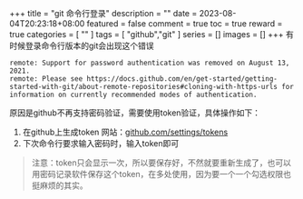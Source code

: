 +++
title = "git 命令行登录"
description = ""
date = 2023-08-04T20:23:18+08:00
featured = false
comment = true
toc = true
reward = true
categories = [
  ""
]
tags = [
  "github","git"
]
series = []
images = []
+++
有时候登录命令行版本的git会出现这个错误
```
remote: Support for password authentication was removed on August 13, 2021.
remote: Please see https://docs.github.com/en/get-started/getting-started-with-git/about-remote-repositories#cloning-with-https-urls for information on currently recommended modes of authentication.
```

原因是github不再支持密码验证，需要使用token验证，具体操作如下：
1. 在github上生成token 网站：[github.com/settings/tokens](https://github.com/settings/tokens)
2. 下次命令行要求输入密码时，输入token即可

> 注意：token只会显示一次，所以要保存好，不然就要重新生成了，也可以用密码记录软件保存这个token，在多处使用，因为要一个一个勾选权限也挺麻烦的其实。